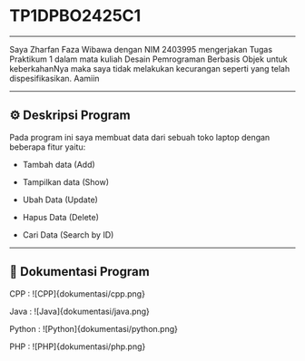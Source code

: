 # TP1DPBO2425C1

---

Saya Zharfan Faza Wibawa dengan NIM 2403995 mengerjakan Tugas Praktikum 1 dalam mata kuliah Desain Pemrograman Berbasis Objek untuk keberkahanNya maka saya tidak melakukan kecurangan seperti yang telah dispesifikasikan. Aamiin

---

## :gear: Deskripsi Program  
Pada program ini saya membuat data dari sebuah toko laptop dengan beberapa fitur yaitu:

- Tambah data (Add) 


- Tampilkan data (Show)
- Ubah Data (Update)  
- Hapus Data (Delete)  
- Cari Data (Search by ID)  

---

## :file_folder: Dokumentasi Program
CPP : 
![CPP]{dokumentasi/cpp.png}

Java :
![Java]{dokumentasi/java.png}

Python : 
![Python]{dokumentasi/python.png}

PHP :
![PHP]{dokumentasi/php.png}
